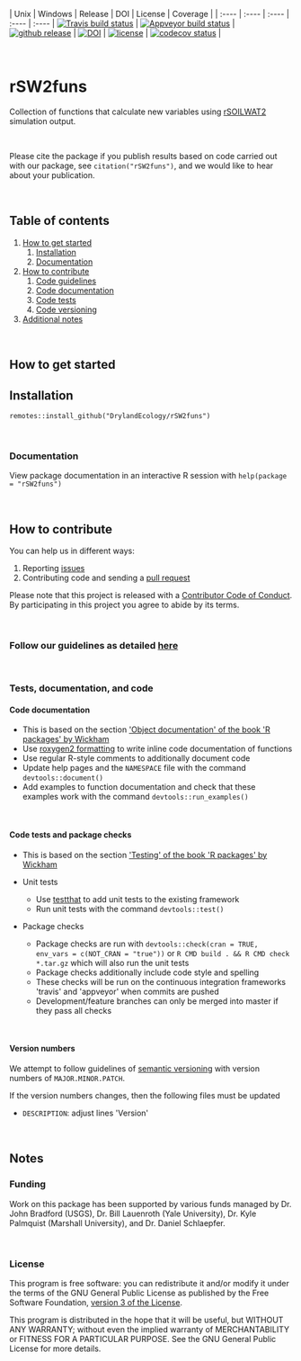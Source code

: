 
| Unix | Windows | Release | DOI | License | Coverage |
| :---- | :---- | :---- | :---- | :---- |
[ ![Travis build status][1]][2] | [![Appveyor build status][3]][4] | [ ![github release][5]][6] | [ ![DOI][12]][13] | [![license][7]][8] | [![codecov status][9]][10] |

[1]: https://travis-ci.org/DrylandEcology/rSW2funs.svg?branch=master
[2]: https://travis-ci.org/DrylandEcology/rSW2funs
[3]: https://ci.appveyor.com/api/projects/status/8flt0gx8q1uupdqb/branch/master?svg=true
[4]: https://ci.appveyor.com/project/DrylandEcologyGit/rSW2funs
[5]: https://img.shields.io/github/release/DrylandEcology/rSW2funs.svg?label=current+release
[6]: https://github.com/DrylandEcology/rSW2funs/releases
[7]: https://img.shields.io/github/license/DrylandEcology/rSW2funs.svg
[8]: https://www.gnu.org/licenses/gpl.html
[9]: https://codecov.io/gh/DrylandEcology/rSW2data/branch/master/graph/badge.svg
[10]: https://codecov.io/gh/DrylandEcology/rSW2funs
[11]: https://img.shields.io/github/downloads/DrylandEcology/rSW2funs/total.svg
[12]: https://zenodo.org/badge/DOI/10.5281/zenodo.5056858.svg
[13]: https://doi.org/10.5281/zenodo.5056858
[SOILWAT2]: https://github.com/DrylandEcology/SOILWAT2
[STEPWAT2]: https://github.com/DrylandEcology/STEPWAT2
[rSFSTEP2]: https://github.com/DrylandEcology/rSFSTEP2
[rSW2utils]: https://github.com/DrylandEcology/rSW2utils
[rSFSTEP2]: https://github.com/DrylandEcology/rSFSTEP2
[rSOILWAT2]: https://github.com/DrylandEcology/rSOILWAT2
[rSW2funs]: https://github.com/DrylandEcology/rSW2funs
[rSFSW2]: https://github.com/DrylandEcology/rSFSW2
[issues]: https://github.com/DrylandEcology/rSW2funs/issues
[pull request]: https://github.com/DrylandEcology/rSW2funs/pulls
[guidelines]: https://github.com/DrylandEcology/workflow_guidelines
[semantic versioning]: https://semver.org/
[testthat]: https://github.com/hadley/testthat
[roxygen2 formatting]: https://cran.r-project.org/web/packages/roxygen2/vignettes/formatting.html
[r-pkgs man]: http://r-pkgs.had.co.nz/man.html
[r-pkgs tests]: http://r-pkgs.had.co.nz/tests.html


<br>

# rSW2funs

Collection of functions that calculate new variables
using [rSOILWAT2][] simulation output.


<br>

Please cite the package if you publish results based on code carried
out with our package, see `citation("rSW2funs")`, and we would like to hear
about your publication.

<br>


## Table of contents

1. [How to get started](#get_started)
    1. [Installation](#install)
    2. [Documentation](#get_documentation)
2. [How to contribute](#contribute)
    1. [Code guidelines](#follow_guidelines)
    2. [Code documentation](#code_documentation)
    3. [Code tests](#code_tests)
    4. [Code versioning](#code_versioning)
3. [Additional notes](#more_notes)

<br>

<a name="get_started"></a>
## How to get started

<a name="install"></a>
## Installation

```{r}
remotes::install_github("DrylandEcology/rSW2funs")
```

<br>

<a name="get_documentation"></a>
### Documentation
View package documentation in an interactive R session with
`help(package = "rSW2funs")`


<br>

<a name="contribute"></a>
## How to contribute
You can help us in different ways:

1. Reporting [issues][]
2. Contributing code and sending a [pull request][]

Please note that this project is released with a
[Contributor Code of Conduct](CODE_OF_CONDUCT.md). By participating in this
project you agree to abide by its terms.

<br>


<a name="follow_guidelines"></a>
### Follow our guidelines as detailed [here][guidelines]

<br>


### Tests, documentation, and code

<a name="code_documentation"></a>
#### Code documentation
  * This is based on the section
    ['Object documentation' of the book 'R packages' by Wickham][r-pkgs man]
  * Use [roxygen2 formatting][] to write inline code documentation of functions
  * Use regular R-style comments to additionally document code
  * Update help pages and the `NAMESPACE` file with the command
    `devtools::document()`
  * Add examples to function documentation and check that these examples work
    with the command `devtools::run_examples()`

<br>

<a name="code_tests"></a>
#### Code tests and package checks
  * This is based on the section
    ['Testing' of the book 'R packages' by Wickham][r-pkgs tests]

  * Unit tests
    * Use [testthat][] to add unit tests to the existing framework
    * Run unit tests with the command `devtools::test()`

  * Package checks
    * Package checks are run with
      `devtools::check(cran = TRUE, env_vars = c(NOT_CRAN = "true"))` or
      `R CMD build . && R CMD check *.tar.gz`
      which will also run the unit tests
    * Package checks additionally include code style and spelling
    * These checks will be run on the continuous integration frameworks
      'travis' and 'appveyor' when commits are pushed
    * Development/feature branches can only be merged into master if they pass
      all checks

<br>

<a name="code_versioning"></a>
#### Version numbers

We attempt to follow guidelines of [semantic versioning][] with version
numbers of `MAJOR.MINOR.PATCH`.

If the version numbers changes, then the following files must be updated
* `DESCRIPTION`: adjust lines 'Version'


<br>

<a name="more_notes"></a>
## Notes

### Funding
Work on this package has been supported by various funds managed by
Dr. John Bradford (USGS), Dr. Bill Lauenroth (Yale University),
Dr. Kyle Palmquist (Marshall University), and Dr. Daniel Schlaepfer.


<br>

### License
This program is free software: you can redistribute it and/or modify
it under the terms of the GNU General Public License as published by
the Free Software Foundation, [version 3 of the License](LICENSE.md).

This program is distributed in the hope that it will be useful,
but WITHOUT ANY WARRANTY; without even the implied warranty of
MERCHANTABILITY or FITNESS FOR A PARTICULAR PURPOSE.  See the
GNU General Public License for more details.


<br>

